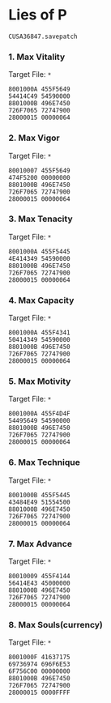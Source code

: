# Lies of P 

`CUSA36847.savepatch`

### 1. Max Vitality

Target File: `*`

```
8001000A 455F5649
54414C49 54590000
8801000B 496E7450
726F7065 72747900
28000015 00000064
```

### 2. Max Vigor

Target File: `*`

```
80010007 455F5649
474F5200 00000000
8801000B 496E7450
726F7065 72747900
28000015 00000064
```

### 3. Max Tenacity

Target File: `*`

```
8001000A 455F5445
4E414349 54590000
8801000B 496E7450
726F7065 72747900
28000015 00000064
```

### 4. Max Capacity

Target File: `*`

```
8001000A 455F4341
50414349 54590000
8801000B 496E7450
726F7065 72747900
28000015 00000064
```

### 5. Max Motivity

Target File: `*`

```
8001000A 455F4D4F
54495649 54590000
8801000B 496E7450
726F7065 72747900
28000015 00000064
```

### 6. Max Technique

Target File: `*`

```
8001000B 455F5445
43484E49 51554500
8801000B 496E7450
726F7065 72747900
28000015 00000064
```

### 7. Max Advance

Target File: `*`

```
80010009 455F4144
56414E43 45000000
8801000B 496E7450
726F7065 72747900
28000015 00000064
```

### 8. Max Souls(currency)

Target File: `*`

```
8001000F 41637175
69736974 696F6E53
6F756C00 00000000
8801000B 496E7450
726F7065 72747900
28000015 0000FFFF
```

